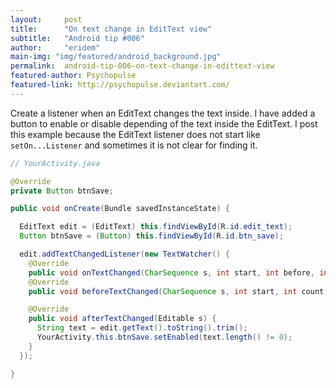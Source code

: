 ```yaml
---
layout:     post
title:      "On text change in EditText view"
subtitle:   "Android tip #006"
author:     "eridem"
main-img: "img/featured/android_background.jpg"
permalink:  android-tip-006-on-text-change-in-edittext-view
featured-author: Psychopulse
featured-link: http://psychopulse.deviantart.com/
---
```


Create a listener when an EditText changes the text inside. I have added a button to enable or disable depending of the text inside the EditText. I post this example because the EditText listener does not start like `setOn...Listener` and sometimes it is not clear for finding it.

```java
// YourActivity.java

@Override
private Button btnSave;

public void onCreate(Bundle savedInstanceState) {

  EditText edit = (EditText) this.findViewById(R.id.edit_text);
  Button btnSave = (Button) this.findViewById(R.id.btn_save);

  edit.addTextChangedListener(new TextWatcher() {            
    @Override
    public void onTextChanged(CharSequence s, int start, int before, int count) {}
    @Override
    public void beforeTextChanged(CharSequence s, int start, int count, int after) {}

    @Override
    public void afterTextChanged(Editable s) {
      String text = edit.getText().toString().trim();
      YourActivity.this.btnSave.setEnabled(text.length() != 0);
    }
  });

}
```